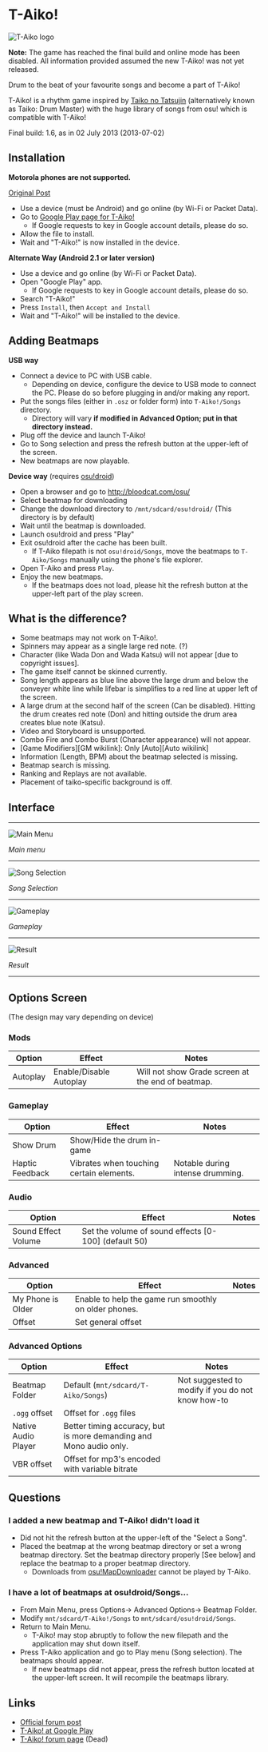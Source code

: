 <!-- wikilink -->
[T-Aiko v2]: /wiki/Game_Modes/External_Ports/T-Aiko!/ "T-Aiko!"
[osu!droid wikilink]: /wiki/Game_Modes/External_Ports/osu!droid "osu!droid"

<!-- link -->
[Taiko no Tatsujin wikipedia]: https://en.wikipedia.org/wiki/Taiko_no_Tatsujin "Wikipedia entry for Taiko no Tatsujin"

<!-- image -->
[T-Aiko logo]: ./img/T_logo.png "T-Aiko logo"
[MM]: ./img/T_MM.png "Main menu"
[SS]: ./img/T_SS.png "Song Selection"
[GP]: ./img/T_GP.png "Gameplay"
[result]: ./img/T_result.png "Result"

# T-Aiko!

![T-Aiko logo][T-Aiko logo]

**Note:** The game has reached the final build and online mode has been disabled. All information provided assumed the new T-Aiko! was not yet released.

Drum to the beat of your favourite songs and become a part of T-Aiko!

T-Aiko! is a rhythm game inspired by [Taiko no Tatsujin][Taiko no Tatsujin wikipedia] (alternatively known as Taiko: Drum Master) with the huge library of songs from osu! which is compatible with T-Aiko!

Final build: 1.6, as in 02 July 2013 (2013-07-02)

## Installation

**Motorola phones are not supported.**

[Original Post](http://osu.ppy.sh/forum/t/58640)

- Use a device (must be Android) and go online (by Wi-Fi or Packet Data).
- Go to [Google Play page for T-Aiko!](https://play.google.com/store/apps/details?id=guy.taiko&feature=search_result)
  - If Google requests to key in Google account details, please do so.
- Allow the file to install.
- Wait and "T-Aiko!" is now installed in the device.

**Alternate Way (Android 2.1 or later version)**

- Use a device and go online (by Wi-Fi or Packet Data).
- Open "Google Play" app.
  - If Google requests to key in Google account details, please do so.
- Search "T-Aiko!"
- Press `Install`, then `Accept and Install`
- Wait and "T-Aiko!" will be installed to the device.

## Adding Beatmaps

**USB way**

- Connect a device to PC with USB cable.
  - Depending on device, configure the device to USB mode to connect the PC. Please do so before plugging in and/or making any report.
- Put the songs files (either in `.osz` or folder form) into `T-Aiko!/Songs` directory.
  - Directory will vary **if modified in Advanced Option; put in that directory instead.**
- Plug off the device and launch T-Aiko!
- Go to Song selection and press the refresh button at the upper-left of the screen.
- New beatmaps are now playable.

**Device way** (requires [osu!droid][osu!droid wikilink])

- Open a browser and go to <http://bloodcat.com/osu/>
- Select beatmap for downloading
- Change the download directory to ``/mnt/sdcard/osu!droid/`` (This directory is by default)
- Wait until the beatmap is downloaded.
- Launch osu!droid and press "Play"
- Exit osu!droid after the cache has been built.
  - If T-Aiko filepath is not `osu!droid/Songs`, move the beatmaps to `T-Aiko/Songs` manually using the phone's file explorer.
- Open T-Aiko and press `Play`.
- Enjoy the new beatmaps.
  - If the beatmaps does not load, please hit the refresh button at the upper-left part of the play screen.

## What is the difference?

- Some beatmaps may not work on T-Aiko!.
- Spinners may appear as a single large red note. (?)
- Character (like Wada Don and Wada Katsu) will not appear \[due to copyright issues\].
- The game itself cannot be skinned currently.
- Song length appears as blue line above the large drum and below the conveyer white line while lifebar is simplifies to a red line at upper left of the screen.
- A large drum at the second half of the screen (Can be disabled). Hitting the drum creates red note (Don) and hitting outside the drum area creates blue note (Katsu).
- Video and Storyboard is unsupported.
- Combo Fire and Combo Burst (Character appearance) will not appear.
- [Game Modifiers][GM wikilink]: Only [Auto][Auto wikilink]
- Information (Length, BPM) about the beatmap selected is missing.
- Beatmap search is missing.
- Ranking and Replays are not available.
- Placement of taiko-specific background is off.

## Interface

---

![Main Menu][MM]

_Main menu_

---

![Song Selection][SS]

_Song Selection_

---

![Gameplay][GP]

_Gameplay_

---

![Result][result]

_Result_

---

## Options Screen

(The design may vary depending on device)

### Mods

Option | Effect | Notes
--- | --- | ---
Autoplay | Enable/Disable Autoplay | Will not show Grade screen at the end of beatmap.

### Gameplay

Option | Effect | Notes
--- | --- | ---
Show Drum | Show/Hide the drum in-game |
Haptic Feedback | Vibrates when touching certain elements. | Notable during intense drumming.

### Audio

Option | Effect | Notes
--- | --- | ---
Sound Effect Volume | Set the volume of sound effects [0-100] (default 50) |

### Advanced

Option | Effect | Notes
--- | --- | ---
My Phone is Older | Enable to help the game run smoothly on older phones. |
Offset | Set general offset |

### Advanced Options

Option | Effect | Notes
--- | --- | ---
Beatmap Folder | Default (`mnt/sdcard/T-Aiko/Songs`) | Not suggested to modify if you do not know how-to
`.ogg` offset | Offset for `.ogg` files |
Native Audio Player | Better timing accuracy, but is more demanding and Mono audio only. |
VBR offset | Offset for mp3's encoded with variable bitrate |

## Questions

### I added a new beatmap and T-Aiko! didn't load it

- Did not hit the refresh button at the upper-left of the "Select a Song".
- Placed the beatmap at the wrong beatmap directory or set a wrong beatmap directory. Set the beatmap directory properly \[See below\] and replace the beatmap to a proper beatmap directory.
  - Downloads from [osu!MapDownloader](https://play.google.com/store/apps/details?id=com.myapp.downloader) cannot be played by T-Aiko.

### I have a lot of beatmaps at osu!droid/Songs...

- From Main Menu, press Options-&gt; Advanced Options-&gt; Beatmap Folder.
- Modify `mnt/sdcard/T-Aiko!/Songs` to `mnt/sdcard/osu!droid/Songs`.
- Return to Main Menu.
  - T-Aiko! may stop abruptly to follow the new filepath and the application may shut down itself.
- Press T-Aiko application and go to Play menu (Song selection). The beatmaps should appear.
  - If new beatmaps did not appear, press the refresh button located at the upper-left screen. It will recompile the beatmaps library.

## Links

- [Official forum post](http://osu.ppy.sh/forum/t/58640)
- [T-Aiko! at Google Play](https://play.google.com/store/apps/details?id=guy.taiko&feature=search_result)
- [T-Aiko! forum page](http://osudroid.com/forum/viewforum.php?f=12) (Dead)
